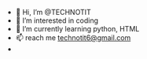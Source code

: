 - 👋 Hi, I’m @TECHNOTIT
- 👀 I’m interested in coding
- 🌱 I’m currently learning python, HTML
- 📫 reach me technotit6@gmail.com
- 
<!---
TECHNOTIT/TECHNOTIT is a ✨ special ✨ repository because its `README.md` (this file) appears on your GitHub profile.
You can click the Preview link to take a look at your changes.
--->
